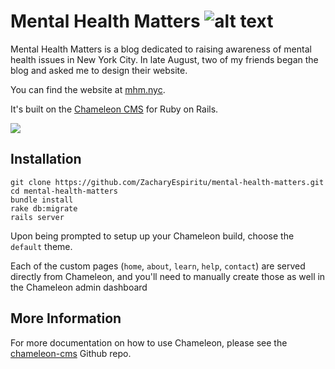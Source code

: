 # Mental Health Matters ![alt text](https://img.shields.io/badge/build-passing-brightgreen.svg "Build Status")

Mental Health Matters is a blog dedicated to raising awareness of mental health issues in New York City. In late August, two of my friends began the blog and asked me to design their website. 

You can find the website at [mhm.nyc](http://www.mhm.nyc).

It's built on the [Chameleon CMS](https://github.com/owen2345/camaleon-cms) for Ruby on Rails.

<img src="https://github.com/ZacharyEspiritu/mental-health-matters/blob/master/app/apps/themes/default/assets/images/image.png?raw=true">

## Installation

```
git clone https://github.com/ZacharyEspiritu/mental-health-matters.git
cd mental-health-matters
bundle install
rake db:migrate
rails server
```

Upon being prompted to setup up your Chameleon build, choose the `default` theme.

Each of the custom pages (`home`, `about`, `learn`, `help`, `contact`) are served directly from Chameleon, and you'll need to manually create those as well in the Chameleon admin dashboard

## More Information

For more documentation on how to use Chameleon, please see the [chameleon-cms](https://github.com/owen2345/camaleon-cms) Github repo.
